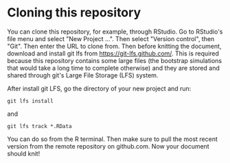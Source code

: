 # Cloning this repository

You can clone this repository, for example, through RStudio. Go to RStudio's file menu and select "New Project ...". Then select "Version control", then "Git". Then enter the URL to clone from. Then before knitting the document, download and install git lfs from https://git-lfs.github.com/. This is required because this repository contains some large files (the bootstrap simulations that would take a long time to complete otherwise) and they are stored and shared through git's Large File Storage (LFS) system.

After install git LFS, go the directory of your new project and run:

`git lfs install`

and

`git lfs track *.RData`

You can do so from the R terminal. Then make sure to pull the most recent version from the remote repository on github.com. Now your document should knit!


